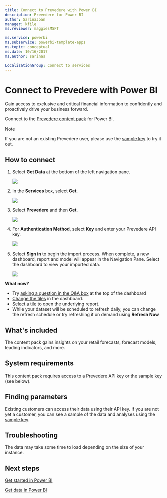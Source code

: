 ```yaml
---
title: Connect to Prevedere with Power BI
description: Prevedere for Power BI
author: SarinaJoan
manager: kfile
ms.reviewer: maggiesMSFT

ms.service: powerbi
ms.subservice: powerbi-template-apps
ms.topic: conceptual
ms.date: 10/16/2017
ms.author: sarinas

LocalizationGroup: Connect to services
---
```

# Connect to Prevedere with Power BI
Gain access to exclusive and critical financial information to confidently and proactively drive your business forward.

Connect to the [Prevedere content pack](https://app.powerbi.com/getdata/services/prevedere) for Power BI.

>[!NOTE]
>If you are not an existing Prevedere user, please use the [sample key](https://prevederepowerbiconnector.azurewebsites.net/static/learnmore.html) to try it out.

## How to connect
1. Select **Get Data** at the bottom of the left navigation pane.
   
   ![](media/service-connect-to-prevedere/getdata.png)
2. In the **Services** box, select **Get**.
   
   ![](media/service-connect-to-prevedere/services.png)
3. Select **Prevedere** and then **Get**.
   
   ![](media/service-connect-to-prevedere/connect.png)
4. For **Authentication Method**, select **Key** and enter your Prevedere API key.
   
    ![](media/service-connect-to-prevedere/creds.png)
5. Select **Sign in** to begin the import process. When complete, a new dashboard, report and model will appear in the Navigation Pane. Select the dashboard to view your imported data.
   
     ![](media/service-connect-to-prevedere/dashboard.png)

**What now?**

* Try [asking a question in the Q&A box](consumer/end-user-q-and-a.md) at the top of the dashboard
* [Change the tiles](service-dashboard-edit-tile.md) in the dashboard.
* [Select a tile](consumer/end-user-tiles.md) to open the underlying report.
* While your dataset will be scheduled to refresh daily, you can change the refresh schedule or try refreshing it on demand using **Refresh Now**

## What's included
The content pack gains insights on your retail forecasts, forecast models, leading indicators, and more.

## System requirements
This content pack requires access to a Prevedere API key or the sample key (see below).

## Finding parameters
<a name="FindingParams"></a>

Existing customers can access their data using their API key. If you are not yet a customer, you can see a sample of the data and analyses using the [sample key](https://prevederepowerbiconnector.azurewebsites.net/static/learnmore.html).

## Troubleshooting
The data may take some time to load depending on the size of your instance.

## Next steps
[Get started in Power BI](service-get-started.md)

[Get data in Power BI](service-get-data.md)

